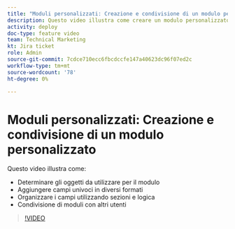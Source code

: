 ```yaml
---
title: "Moduli personalizzati: Creazione e condivisione di un modulo personalizzato"
description: Questo video illustra come creare un modulo personalizzato, aggiungere campi univoci al modulo, organizzare i campi utilizzando sezioni e logiche e condividere i moduli con gli utenti.
activity: deploy
doc-type: feature video
team: Technical Marketing
kt: Jira ticket
role: Admin
source-git-commit: 7cdce710ecc6fbcdccfe147a40623dc96f07ed2c
workflow-type: tm+mt
source-wordcount: '78'
ht-degree: 0%

---
```


# Moduli personalizzati: Creazione e condivisione di un modulo personalizzato

Questo video illustra come:

* Determinare gli oggetti da utilizzare per il modulo
* Aggiungere campi univoci in diversi formati
* Organizzare i campi utilizzando sezioni e logica
* Condivisione di moduli con altri utenti

>[!VIDEO](https://video.tv.adobe.com/v/335172/?quality=12)
